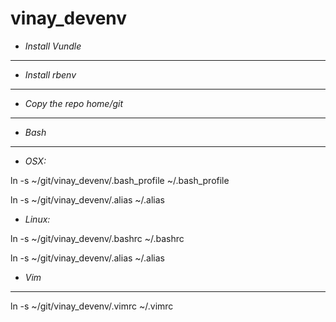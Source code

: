 vinay_devenv
============

* *Install Vundle*
------------------

* *Install rbenv*
-----------------

* *Copy the repo home/git*
--------------------------


* *Bash*
--------
* *OSX:*

ln -s ~/git/vinay_devenv/.bash_profile ~/.bash_profile

ln -s ~/git/vinay_devenv/.alias ~/.alias

* *Linux:*

ln -s ~/git/vinay_devenv/.bashrc ~/.bashrc

ln -s ~/git/vinay_devenv/.alias ~/.alias

* *Vim*
-------
ln -s ~/git/vinay_devenv/.vimrc ~/.vimrc
